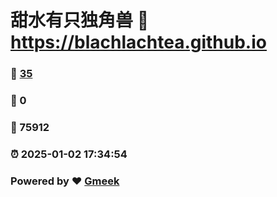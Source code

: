 # 甜水有只独角兽 :link: https://blachlachtea.github.io 
### :page_facing_up: [35](https://blachlachtea.github.io/tag.html) 
### :speech_balloon: 0 
### :hibiscus: 75912 
### :alarm_clock: 2025-01-02 17:34:54 
### Powered by :heart: [Gmeek](https://github.com/Meekdai/Gmeek)
